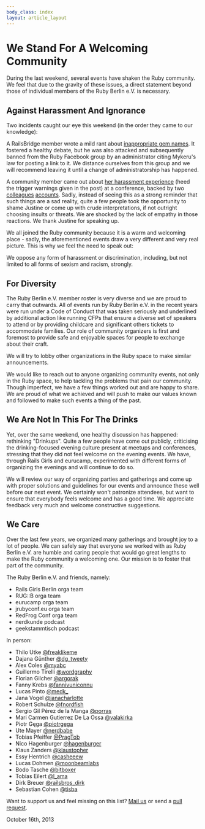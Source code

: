 ```yaml
---
body_class: index
layout: article_layout
---
```


# We Stand For A Welcoming Community

During the last weekend, several events have shaken the Ruby community. We feel that due to the gravity of these issues, a direct statement beyond those of individual members of the Ruby Berlin e.V. is necessary.

## Against Harassment And Ignorance

Two incidents caught our eye this weekend (in the order they came to our knowledge):

A RailsBridge member wrote a mild rant about [inappropriate gem names](http://devandpencil.herokuapp.com/blog/2013/10/09/being-an-asshole-does-not-make-you-awesome/). It fostered a healthy debate, but he was also attacked and subsequently banned from the Ruby Facebook group by an administrator citing Mykeru's law for posting a link to it. We distance ourselves from this group and we will recommend leaving it until a change of administratorship has happened.

A community member came out about [her harassment experience](http://blogjustine.wordpress.com/2013/10/12/because-it-needs-to-be-said/) (heed the trigger warnings given in the post) at a conference, backed by two [colleagues](http://theotherzach.com/writes/2013/10/9/events) [accounts](http://blog.matt-darby.com/essays/i-am-the-other-developer). Sadly, instead of seeing this as a strong reminder that such things are a sad reality, quite a few people took the opportunity to shame Justine or come up with crude interpretations, if not outright choosing insults or threats. We are shocked by the lack of empathy in those reactions. We thank Justine for speaking up.

We all joined the Ruby community because it is a warm and welcoming place - sadly, the aforementioned events draw a very different and very real picture. This is why we feel the need to speak out:

We oppose any form of harassment or discrimination, including, but not limited to all forms of sexism and racism, strongly.

## For Diversity

The Ruby Berlin e.V. member roster is very diverse and we are proud to carry that outwards. All of events run by Ruby Berlin e.V. in the recent years were run under a Code of Conduct that was taken seriously and underlined by additional action like running CFPs that ensure a diverse set of speakers to attend or by providing childcare and significant others tickets to accommodate families. Our role of community organizers is first and foremost to provide safe and enjoyable spaces for people to exchange about their craft.

We will try to lobby other organizations in the Ruby space to make similar announcements.

We would like to reach out to anyone organizing community events, not only in the Ruby space, to help tackling the problems that pain our community. Though imperfect, we have a few things worked out and are happy to share. We are proud of what we achieved and will push to make our values known and followed to make such events a thing of the past.

## We Are Not In This For The Drinks

Yet, over the same weekend, one healthy discussion has happened: rethinking "Drinkups". Quite a few people have come out publicly, criticising the drinking-focused evening culture present at meetups and conferences, stressing that they did not feel welcome on the evening events. We have, through Rails Girls and eurucamp, experimented with different forms of organizing the evenings and will continue to do so.

We will review our way of organizing parties and gatherings and come up with proper solutions and guidelines for our events and announce these well before our next event. We certainly won't patronize attendees, but want to ensure that everybody feels welcome and has a good time. We appreciate feedback very much and welcome constructive suggestions.

## We Care

Over the last few years, we organized many gatherings and brought joy to a lot of people. We can safely say that everyone we worked with as Ruby Berlin e.V. are humble and caring people that would go great lengths to make the Ruby community a welcoming one. Our mission is to foster that part of the community.

The Ruby Berlin e.V. and friends, namely:

* Rails Girls Berlin orga team
* RUG::B orga team
* eurucamp orga team
* jrubyconf.eu orga team
* RedFrog Conf orga team
* nerdkunde podcast
* geekstammtisch podcast

In person:

* Thilo Utke [@freaklikeme](http://twitter.com/freaklikeme)
* Dajana Günther [@dg_tweety](http://twitter.com/dg_tweety)
* Alex Coles [@myabc](http://twitter.com/myabc)
* Guillermo Tirelli [@wordgraphy](http://twitter.com/wordgraphy)
* Florian Gilcher [@argorak](http://twitter.com/argorak)
* Fanny Krebs [@fannivuniconnu](http://twitter.com/fannivuniconnu)
* Lucas Pinto [@medk_](http://twitter.com/medk_)
* Jana Vogel [@janacharlotte](http://twitter.com/janacharlotte)
* Robert Schulze [@fnordfish](http://twitter.com/fnordfish)
* Sergio Gil Pérez de la Manga [@porras](http://twitter.com/porras)
* Mari Carmen Gutierrez De La Ossa [@valakirka](http://twitter.com/valakirka)
* Piotr Gęga [@piotrgega](http://twitter.com/piotrgega)
* Ute Mayer [@nerdbabe](http://twitter.com/nerdbabe)
* Tobias Pfeiffer [@PragTob](http://twitter.com/PragTob)
* Nico Hagenburger [@hagenburger](http://twitter.com/hagenburger)
* Klaus Zanders [@klaustopher](http://twitter.com/klaustopher)
* Essy Hentrich [@casheeew](http://twitter.com/casheew)
* Lucas Dohmen [@moonbeamlabs](http://twitter.com/moonbeamlabs)
* Bodo Tasche [@bitboxer](http://twitter.com/bitboxer)
* Tobias Eilert [@l_ama](http://twitter.com/l_ama)
* Dirk Breuer [@railsbros_dirk](http://twitter.com/railsbros_dirk)
* Sebastian Cohen [@tisba](http://twitter.com/tisba)

Want to support us and feel missing on this list? [Mail us](mailto:info@rubyberlin.org) or send a [pull request](http://github.com/rubyberlin/rubyberlin.org).

October 16th, 2013
